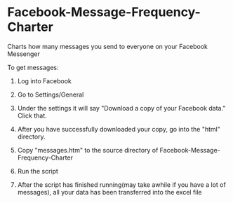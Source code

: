 # Facebook-Message-Frequency-Charter
Charts how many messages you send to everyone on your Facebook Messenger

To get messages:

1. Log into Facebook

2. Go to Settings/General

3. Under the settings it will say "Download a copy of your Facebook data." Click that.

4. After you have successfully downloaded your copy, go into the "html" directory.

5. Copy "messages.htm" to the source directory of Facebook-Message-Frequency-Charter

6. Run the script

7. After the script has finished running(may take awhile if you have a lot of messages), all your data has been transferred into the excel file
